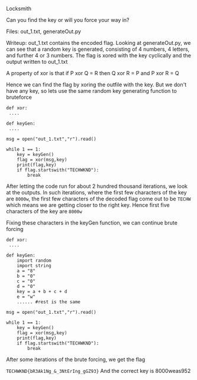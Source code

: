 Locksmith

Can you find the key or will you force your way in?

Files: out_1.txt, generateOut.py

Writeup:
out_1.txt contains the encoded flag.
Looking at generateOut.py, we can see that a random key is generated, consisting of 4 numbers, 4 letters, and further 4 or 3 numbers.
The flag is xored with the key cyclically and the output written to out_1.txt

A property of xor is that if
P xor Q = R then
Q xor R = P and 
P xor R = Q

Hence we can find the flag by xoring the outfile with the key. But we don't have any key, so lets use the same random key generating function to bruteforce

```
def xor:
 ....

def keyGen:
 ....

msg = open("out_1.txt","r").read()

while 1 == 1:
	key = keyGen()
	flag = xor(msg,key)
	print(flag,key)
	if flag.startswith("TECHWKND"):
		break
```

After letting the code run for about 2 hundred thousand iterations, we look at the outputs.
In such iterations, where the first few characters of the key are `8000w`, the first few characters of the decoded flag come out to be `TECHW` which means we are getting closer to the right key.
Hence first five characters of the key are `8000w`

Fixing these characters in the keyGen function, we can continue brute forcing

```
def xor:
 ....

def keyGen:
	import random
	import string
	a = "8"
	b = "0"
	c = "0"
	d = "0"
	key = a + b + c + d
	e = "w"
	...... #rest is the same

msg = open("out_1.txt","r").read()

while 1 == 1:
	key = keyGen()
	flag = xor(msg,key)
	print(flag,key)
	if flag.startswith("TECHWKND"):
		break
```

After some iterations of the brute forcing, we get the flag

```TECHWKND{bR3Ak1Ng_&_3NtErIng_gGZ93}```
And the correct key is 8000weas952